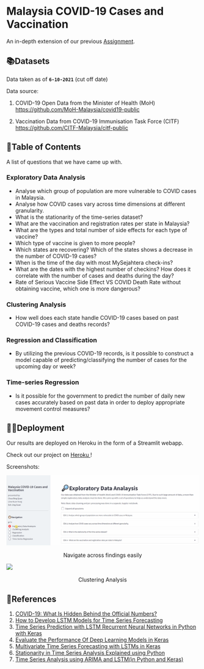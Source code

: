 # Malaysia COVID-19 Cases and Vaccination

An in-depth extension of our previous [Assignment](https://github.com/BingQuanChua/COVID-19-Msia-Mining).


## 📚Datasets	

Data taken as of **`6-10-2021`** (cut off date)

Data source:

1. COVID-19 Open Data from the Minister of Health (MoH)
   <a href='https://github.com/MoH-Malaysia/covid19-public' target="_blank">https://github.com/MoH-Malaysia/covid19-public</a>

2. Vaccination Data from COVID-19 Immunisation Task Force (CITF)
   <a href='https://github.com/CITF-Malaysia/citf-public' target="_blank">https://github.com/CITF-Malaysia/citf-public</a>


## 📖Table of Contents

A list of questions that we have came up with.

### **Exploratory Data Analysis**

* Analyse which group of population are more vulnerable to COVID cases in Malaysia.
* Analyse how COVID cases vary across time dimensions at different granularity.
* What is the stationarity of the time-series dataset?
* What are the vaccination and registration rates per state in Malaysia?
* What are the types and total number of side effects for each type of vaccine?
* Which type of vaccine is given to more people?
* Which states are recovering? Which of the states shows a decrease in the number of COVID-19 cases?
* When is the time of the day with most MySejahtera check-ins?
* What are the dates with the highest number of checkins? How does it correlate with the number of cases and deaths during the day?
* Rate of Serious Vaccine Side Effect VS COVID Death Rate without obtaining vaccine, which one is more dangerous?

### **Clustering Analysis**  

* How well does each state handle COVID-19 cases based on past COVID-19 cases and deaths records?

### **Regression and Classification** 

* By utilizing the previous COVID-19 records, is it possible to construct a model capable of predicting/classifying the number of cases for the upcoming day or week?

### **Time-series Regression**

* Is it possible for the government to predict the number of daily new cases accurately based on past data in order to deploy appropriate movement control measures?


## 🐱‍💻Deployment

Our results are deployed on Heroku in the form of a Streamlit webapp.

Check out our project on <a href="https://covid-19-msia-cases-and-vax.herokuapp.com/" target="_blank"> Heroku </a>!

Screenshots:

<img src="images/page_navigation.gif">

<p align="center"> Navigate across findings easily </p>

<img src="images/page_showcase.gif">

<p align="center"> Clustering Analysis </p>


## 📑References

1. [COVID-19: What Is Hidden Behind the Official Numbers?](https://towardsdatascience.com/which-countries-are-affected-the-most-by-covid-19-4d4570852e31)
2. [How to Develop LSTM Models for Time Series Forecasting](https://machinelearningmastery.com/how-to-develop-lstm-models-for-time-series-forecasting/)
3. [Time Series Prediction with LSTM Recurrent Neural Networks in Python with Keras](https://machinelearningmastery.com/time-series-prediction-lstm-recurrent-neural-networks-python-keras/)
4. [Evaluate the Performance Of Deep Learning Models in Keras](https://machinelearningmastery.com/evaluate-performance-deep-learning-models-keras/)
5. [Multivariate Time Series Forecasting with LSTMs in Keras](https://machinelearningmastery.com/multivariate-time-series-forecasting-lstms-keras/)
6. [Stationarity in Time Series Analysis Explained using Python](https://blog.quantinsti.com/stationarity/)
7. [Time Series Analysis using ARIMA and LSTM(in Python and Keras)](https://medium.com/analytics-vidhya/time-series-analysis-using-arima-and-lstm-in-python-and-keras-part1-f987e11f9f8c)   
